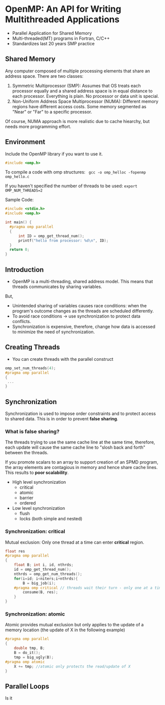 # OpenMP: An API for Writing Multithreaded Applications

* Parallel Application for Shared Memory
* Multi-threaded(MT) programs in Fortran, C/C++
* Standardizes last 20 years SMP practice

## Shared Memory
Any computer composed of multiple processing elements that share an address space. There are two classes:

1. Symmetric Multiprocessor (SMP): Assumes that OS treats each processor equally and a shared address space is in equal distance to each processor. Everything is plain. No processor or data unit is special.
2. Non-Uniform Address Space Multiprocessor (NUMA): Different memory regions have different access costs. Some memory segmented as "Near" or "Far" to a specific processor.

Of course, NUMA approach is more realistic due to cache hiearchy, but needs more programming effort.

## Environment
Include the OpenMP library if you want to use it.
```c
#include <omp.h>
```

To compile a code with omp structures:
` gcc -o omp_helloc -fopenmp omp_hello.c`

If you haven't specified the number of threads to be used:
`export OMP_NUM_THREADS=2`

Sample Code:
```c
#include <stdio.h>
#include <omp.h> 

int main() {
  #pragma omp parallel
  {
      int ID = omp_get_thread_num();
      printf("hello from processor: %d\n", ID);
  }
  return 0;
}
```

## Introduction

* OpenMP is a multi-threading, shared address model. This means that threads communicates by sharing variables.

But,
* Unintended sharing of variables causes race conditions: when the program's outcome changes as the threads are scheduled differently.
* To avoid race conditions -> use synchronization to protect data conflicts.
* Synchronization is expensive, therefore, change how data is accessed to minimize the need of synchronization.

## Creating Threads

* You can create threads with the parallel construct
```c
omp_set_num_threads(4);
#pragma omp parallel
{
 ...   
}
```

## Synchronization
Synchronization is used to impose order constraints and to protect access to shared data. This is in order to prevent __false sharing__.

### What is false sharing? 
The threads trying to use the same cache line at the same time, therefore, each update will cause the same cache line to "slosh back and forth" between the threads. 

If you promote scalars to an array to support creation of an SPMD program, the array elements are contagious in memory and hence share cache lines. This results to __poor scalability__.

* High level synchronization
    - critical
    - atomic
    - barrier
    - ordered
* Low level synchronization
    - flush
    - locks (both simple and nested)

### Synchronization: critical
Mutual exclusion: Only one thread at a time can enter __critical__ region.
```c
float res
#pragma omp parallel
{
    float B; int i, id, nthrds;
    id = omp_get_thread_num();
    nthrds = omp_get_num_threads();
    for(i=id; i<niters;i+nthrds){
        B = big_job(i);
    #pragma omp critical // threads wait their turn - only one at a time calls consume()
        consume(B, res); 
    }
}
```

### Synchronization: atomic
Atomic provides mutual exclusion but only applies to the update of a memory location (the update of X in the following example)
```c
#pragma omp parallel
{
    double tmp, B;
    B = do_it();
    tmp = big_ugly(B);
#pragma omp atomic
    X += tmp; //atomic only protects the read/update of X
}
```

## Parallel Loops
Is it 